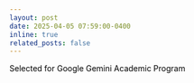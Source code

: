```yaml
---
layout: post
date: 2025-04-05 07:59:00-0400
inline: true
related_posts: false
---
```


<a style="color: black;">Selected for Google Gemini Academic Program</a>
